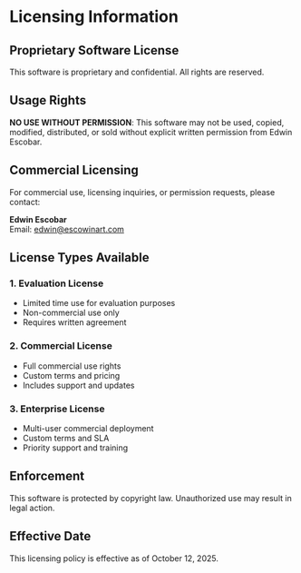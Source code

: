 # Licensing Information

## Proprietary Software License

This software is proprietary and confidential. All rights are reserved.

## Usage Rights

**NO USE WITHOUT PERMISSION**: This software may not be used, copied, modified, distributed, or sold without explicit written permission from Edwin Escobar.

## Commercial Licensing

For commercial use, licensing inquiries, or permission requests, please contact:

**Edwin Escobar**  
Email: edwin@escowinart.com

## License Types Available

### 1. Evaluation License
- Limited time use for evaluation purposes
- Non-commercial use only
- Requires written agreement

### 2. Commercial License
- Full commercial use rights
- Custom terms and pricing
- Includes support and updates

### 3. Enterprise License
- Multi-user commercial deployment
- Custom terms and SLA
- Priority support and training

## Enforcement

This software is protected by copyright law. Unauthorized use may result in legal action.

## Effective Date

This licensing policy is effective as of October 12, 2025.